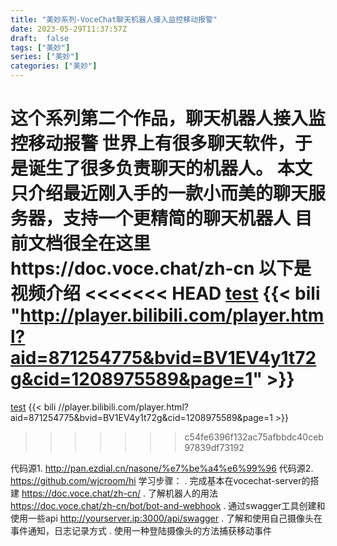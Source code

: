```yaml
---
title: "美妙系列-VoceChat聊天机器人接入监控移动报警"
date: 2023-05-29T11:37:57Z
draft:  false
tags: ["美妙"]
series: ["美妙"]
categories: ["美妙"]
--- 
```

这个系列第二个作品，聊天机器人接入监控移动报警
世界上有很多聊天软件，于是诞生了很多负责聊天的机器人。
本文只介绍最近刚入手的一款小而美的聊天服务器，支持一个更精简的聊天机器人
目前文档很全在这里https://doc.voce.chat/zh-cn
以下是视频介绍
<<<<<<< HEAD
[test](http://player.bilibili.com/player.html?aid=871254775&bvid=BV1EV4y1t72g&cid=1208975589&page=1)
{{< bili "http://player.bilibili.com/player.html?aid=871254775&bvid=BV1EV4y1t72g&cid=1208975589&page=1" >}}
=======
[test](https://player.bilibili.com/player.html?aid=871254775&bvid=BV1EV4y1t72g&cid=1208975589&page=1)
{{< bili //player.bilibili.com/player.html?aid=871254775&bvid=BV1EV4y1t72g&cid=1208975589&page=1 >}}
>>>>>>> c54fe6396f132ac75afbbdc40ceb97839df73192
 
代码源1. http://pan.ezdial.cn/nasone/%e7%be%a4%e6%99%96
代码源2. https://github.com/wjcroom/hi
学习步骤：
. 完成基本在vocechat-server的搭建
https://doc.voce.chat/zh-cn/
. 了解机器人的用法
https://doc.voce.chat/zh-cn/bot/bot-and-webhook
. 通过swagger工具创建和使用一些api
http://yourserver.ip:3000/api/swagger
. 了解和使用自己摄像头在事件通知，日志记录方式
. 使用一种登陆摄像头的方法捕获移动事件
